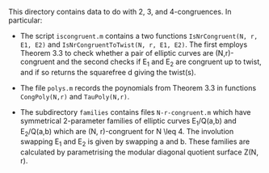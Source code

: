 This directory contains data to do with 2, 3, and 4-congruences. In particular:

- The script `iscongruent.m` contains a two functions `IsNrCongruent(N, r, E1, E2)` and `IsNrCongruentToTwist(N, r, E1, E2)`. The first employs Theorem 3.3 to check whether a pair of elliptic curves are (N,r)-congruent and the second checks if E<sub>1</sub> and E<sub>2</sub> are congruent up to twist, and if so returns the squarefree d giving the twist(s).
  
- The file `polys.m` records the poynomials from Theorem 3.3 in functions `CongPoly(N,r)` and `TauPoly(N,r)`.
  
- The subdirectory `families` contains files `N-r-congruent.m` which have symmetrical 2-parameter families of elliptic curves E<sub>1</sub>/Q(a,b) and E<sub>2</sub>/Q(a,b) which are (N, r)-congruent for N \\leq 4. The involution swapping E<sub>1</sub> and E<sub>2</sub> is given by swapping a and b. These families are calculated by parametrising the modular diagonal quotient surface Z(N, r).